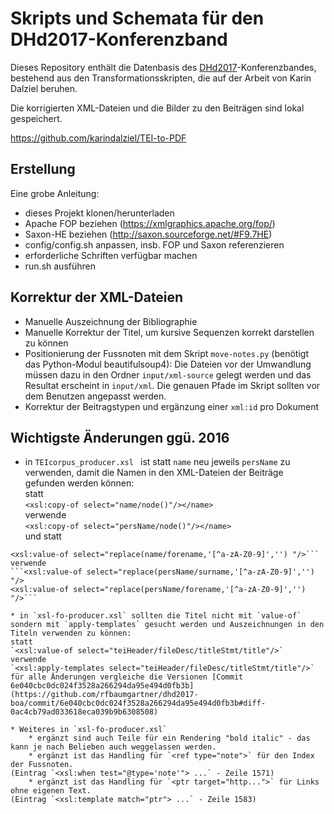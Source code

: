 # Skripts und Schemata für den DHd2017-Konferenzband

Dieses Repository enthält die Datenbasis des
[DHd2017](http://www.dhd2017.ch/)-Konferenzbandes, bestehend aus den
Transformationsskripten, die auf der Arbeit von Karin Dalziel beruhen.

Die korrigierten XML-Dateien und die Bilder zu den Beiträgen sind lokal gespeichert.

https://github.com/karindalziel/TEI-to-PDF


## Erstellung

Eine grobe Anleitung:

* dieses Projekt klonen/herunterladen
* Apache FOP beziehen (https://xmlgraphics.apache.org/fop/)
* Saxon-HE beziehen (http://saxon.sourceforge.net/#F9.7HE)
* config/config.sh anpassen, insb. FOP und Saxon referenzieren
* erforderliche Schriften verfügbar machen
* run.sh ausführen


## Korrektur der XML-Dateien

* Manuelle Auszeichnung der Bibliographie
* Manuelle Korrektur der Titel, um kursive Sequenzen korrekt darstellen zu können
* Positionierung der Fussnoten mit dem Skript `move-notes.py` (benötigt das Python-Modul beautifulsoup4): Die Dateien vor der Umwandlung müssen dazu in den Ordner `input/xml-source` gelegt werden und das Resultat erscheint in `input/xml`. Die genauen Pfade im Skript sollten vor dem Benutzen angepasst werden. 
* Korrektur der Beitragstypen und ergänzung einer `xml:id` pro Dokument

## Wichtigste Änderungen ggü. 2016

* in `TEIcorpus_producer.xsl ` ist statt `name` neu jeweils `persName` zu verwenden, damit die Namen in den XML-Dateien der Beiträge gefunden werden können:  
statt  
`<xsl:copy-of select="name/node()"/></name>`  
verwende  
`<xsl:copy-of select="persName/node()"/></name>`  
und statt  
```<xsl:value-of select="replace(name/surname,'[^a-zA-Z0-9]','') "/>
<xsl:value-of select="replace(name/forename,'[^a-zA-Z0-9]','') "/>```  
verwende  
```<xsl:value-of select="replace(persName/surname,'[^a-zA-Z0-9]','') "/>
<xsl:value-of select="replace(persName/forename,'[^a-zA-Z0-9]','') "/>```

* in `xsl-fo-producer.xsl` sollten die Titel nicht mit `value-of` sondern mit `apply-templates` gesucht werden und Auszeichnungen in den Titeln verwenden zu können:  
statt  
`<xsl:value-of select="teiHeader/fileDesc/titleStmt/title"/>`  
verwende
`<xsl:apply-templates select="teiHeader/fileDesc/titleStmt/title"/>`  
für alle Änderungen vergleiche die Versionen [Commit 6e040cbc0dc024f3528a266294da95e494d0fb3b](https://github.com/rfbaumgartner/dhd2017-boa/commit/6e040cbc0dc024f3528a266294da95e494d0fb3b#diff-0ac4cb79ad033618eca039b9b6308508)

* Weiteres in `xsl-fo-producer.xsl`
    * ergänzt sind auch Teile für ein Rendering "bold italic" - das kann je nach Belieben auch weggelassen werden.
    * ergänzt ist das Handling für `<ref type="note">` für den Index der Fussnoten.  
(Eintrag `<xsl:when test="@type='note'"> ...` - Zeile 1571)
    * ergänzt ist das Handling für `<ptr target="http...">` für Links ohne eigenen Text.  
(Eintrag `<xsl:template match="ptr"> ...` - Zeile 1583)